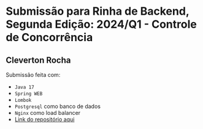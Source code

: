 # Submissão para Rinha de Backend, Segunda Edição: 2024/Q1 - Controle de Concorrência
## Cleverton Rocha
Submissão feita com:
<ul>
    <li><code>Java 17</code>
    <li><code>Spring WEB</code>
    <li><code>Lombok</code>
    <li><code>Postgresql</code> como banco de dados</li>
    <li><code>Nginx</code> como load balancer</li>
    <li><a href="https://github.com/Cleverton-Rocha/rinha-backend-java">Link do repositório aqui</a></li>
</ul>
